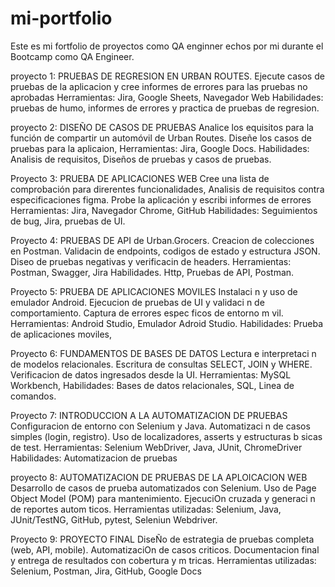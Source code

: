 # mi-portfolio
Este es mi fortfolio de proyectos como QA enginner echos por mi durante el Bootcamp como QA Engineer.

proyecto 1:
PRUEBAS DE REGRESION EN URBAN ROUTES.
Ejecute casos de pruebas de la aplicacion y cree informes de errores para las pruebas no aprobadas
Herramientas: Jira, Google Sheets, Navegador Web 
Habilidades: pruebas de humo, informes de errores y practica de pruebas de regresion.

proyecto 2:
DISEÑO DE CASOS DE PRUEBAS
Analice los equisitos para la función de compartir un automóvil de Urban Routes. 
Diseñe los casos de pruebas para la aplicaion,
Herramientas: Jira, Google Docs.
Habilidades: Analisis de requisitos, Diseños de pruebas y casos de pruebas. 

Proyecto 3:
PRUEBA DE APLICACIONES WEB
Cree una lista de comprobación para direrentes funcionalidades,
Analisis de requisitos contra especificaciones figma.
Probe la aplicación y escribi informes de errores
Herramientas: Jira, Navegador Chrome, GitHub
Habilidades: Seguimientos de bug, Jira, pruebas de UI.

Proyecto 4:
PRUEBAS DE API de Urban.Grocers.
Creacion de colecciones en Postman.
Validacin de endpoints, codigos de estado y estructura JSON.
Diseo de pruebas negativas y verificacin de headers.
Herramientas: Postman, Swagger, Jira
Habilidades. Http, Pruebas de API, Postman. 

Proyecto 5: PRUEBA DE APLICACIONES MOVILES
Instalaci n y uso de emulador Android.
Ejecucion de pruebas de UI y validaci n de comportamiento.
Captura de errores espec ficos de entorno m vil.
Herramientas: Android Studio, Emulador Adroid Studio.
Habilidades: Prueba de aplicaciones moviles, 

Proyecto 6: FUNDAMENTOS DE BASES DE DATOS
Lectura e interpretaci n de modelos relacionales.
Escritura de consultas SELECT, JOIN y WHERE.
Verificacion de datos ingresados desde la UI.
Herramientas: MySQL Workbench, 
Habilidades: Bases de datos relacionales, SQL, Linea de comandos.

Proyecto 7: INTRODUCCION A LA AUTOMATIZACION DE PRUEBAS
Configuracion de entorno con Selenium y Java.
Automatizaci n de casos simples (login, registro).
Uso de localizadores, asserts y estructuras b sicas de test.
Herramientas: Selenium WebDriver, Java, JUnit, ChromeDriver
Habilidades: Automatizacion de pruebas

proyecto 8: AUTOMATIZACION DE PRUEBAS DE LA APLOICACION WEB
Desarrollo de casos de prueba automatizados con Selenium.
Uso de Page Object Model (POM) para mantenimiento.
EjecuciOn cruzada y generaci n de reportes autom ticos.
Herramientas utilizadas:
Selenium, Java, JUnit/TestNG, GitHub, pytest, Seleniun Webdriver.

Proyecto 9: PROYECTO FINAL
DiseÑo de estrategia de pruebas completa (web, API, mobile).
AutomatizaciOn de casos criticos.
Documentacion final y entrega de resultados con cobertura y m tricas.
Herramientas utilizadas: Selenium, Postman, Jira, GitHub, Google Docs
